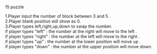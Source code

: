 15 puzzle

1.Player input the number of block between 3 and 5 .<br />
2.Player blank position will show as 0.<br />
3.Player types left,right,up,down to swap the number.<br />
if player types "left" : the number at the right will move to the left .<br />
if player types "right" : the number at the left will move to the right .<br />
if player types "up" : the number at the lower position will move up .<br />
if player types "down" : the number at the upper position will move down.<br />
